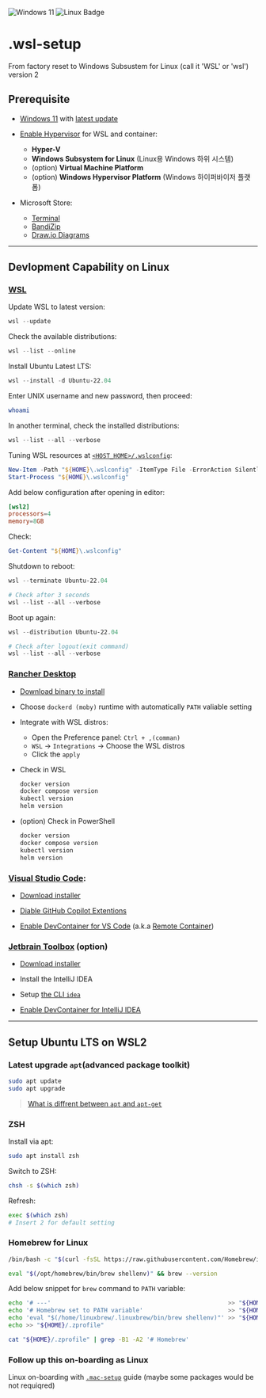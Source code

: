 <!-- https://badges.pages.dev/ -->
<!-- https://ileriayo.github.io/markdown-badges/#markdown-badges -->
![Windows 11](https://img.shields.io/badge/Windows%2011-%230079d5.svg?logo=Windows%2011&style=flat&logoColor=white)
![Linux Badge](https://img.shields.io/badge/Linux-FCC624?logo=linux&logoColor=000&style=flat)

# .wsl-setup

From factory reset to Windows Subsustem for Linux (call it 'WSL' or 'wsl') version 2

## Prerequisite

- [Windows 11](https://www.microsoft.com/ko-kr/windows/end-of-support?r=1)
  with [latest update](https://support.microsoft.com/en-us/windows/install-windows-updates-3c5ae7fc-9fb6-9af1-1984-b5e0412c556a)

- [Enable Hypervisor](https://learn.microsoft.com/en-us/windows-server/virtualization/hyper-v/get-started/install-hyper-v?tabs=gui&pivots=windows)
  for WSL and container:

  - **Hyper-V**
  - **Windows Subsystem for Linux** (Linux용 Windows 하위 시스템)
  - (option) **Virtual Machine Platform**
  - (option) **Windows Hypervisor Platform** (Windows 하이퍼바이저 플랫폼)

- Microsoft Store:

  - [Terminal](https://apps.microsoft.com/detail/9n0dx20hk701)
  - [BandiZip](https://apps.microsoft.com/detail/9P2W3W81SPPB)
  - [Draw.io Diagrams](https://apps.microsoft.com/detail/9MVVSZK43QQW)

---

## Devlopment Capability on Linux

### [WSL](https://learn.microsoft.com/ko-kr/windows/wsl/install)

Update WSL to latest version:

```powershell
wsl --update
```

Check the available distributions:

```powershell
wsl --list --online
```

Install Ubuntu Latest LTS:

```powershell
wsl --install -d Ubuntu-22.04
```

Enter UNIX username and new password, then proceed:

```bash
whoami
```

In another terminal, check the installed distributions:

```powershell
wsl --list --all --verbose
```

Tuning WSL resources at [`<HOST_HOME>/.wslconfig`](https://learn.microsoft.com/en-us/windows/wsl/wsl-config#wslconfig):

```powershell
New-Item -Path "${HOME}\.wslconfig" -ItemType File -ErrorAction SilentlyContinue
Start-Process "${HOME}\.wslconfig"
```

Add below configuration after opening in editor:

```toml
[wsl2]
processors=4
memory=8GB
```

Check:

```powershell
Get-Content "${HOME}\.wslconfig"
```

Shutdown to reboot:

```powershell
wsl --terminate Ubuntu-22.04

# Check after 3 seconds
wsl --list --all --verbose
```

Boot up again:

```powershell
wsl --distribution Ubuntu-22.04

# Check after logout(exit command)
wsl --list --all --verbose
```

### [Rancher Desktop](https://rancherdesktop.io/)

- [Download binary to install](https://rancherdesktop.io/)

- Choose `dockerd (moby)` runtime with automatically `PATH` valiable setting

- Integrate with WSL distros:

  - Open the Preference panel: `Ctrl + ,(comman)`
  - `WSL` -> `Integrations` -> Choose the WSL distros 
  - Click the `apply`

- Check in WSL

  ```bash
  docker version
  docker compose version
  kubectl version
  helm version
  ```

- (option) Check in PowerShell

  ```powershell
  docker version
  docker compose version
  kubectl version
  helm version
  ```

### [Visual Studio Code](https://code.visualstudio.com/):

- [Download installer](https://code.visualstudio.com/)

- [Diable GitHub Copilot Extentions](https://stackoverflow.com/a/75377469)

- [Enable DevContainer for VS Code](https://docs.rancherdesktop.io/how-to-guides/vs-code-remote-containers/)
  (a.k.a [Remote Container](https://code.visualstudio.com/docs/devcontainers/containers))

### [Jetbrain Toolbox](https://www.jetbrains.com/lp/toolbox/) (option)

- [Download installer](https://www.jetbrains.com/toolbox-app/)

- Install the IntelliJ IDEA

- Setup [the CLI `idea`](https://www.jetbrains.com/help/idea/working-with-the-ide-features-from-command-line.html#toolbox)

- [Enable DevContainer for IntelliJ IDEA](https://www.jetbrains.com/help/idea/start-dev-container-for-a-remote-project.html)

---

## Setup Ubuntu LTS on WSL2

### Latest upgrade `apt`(advanced package toolkit)

```bash
sudo apt update
sudo apt upgrade
```

> [What is diffrent between `apt` and `apt-get`](https://aws.amazon.com/ko/compare/the-difference-between-apt-and-apt-get/)

### ZSH

Install via apt:

```bash
sudo apt install zsh
```

Switch to ZSH:

```bash
chsh -s $(which zsh)
```

Refresh:

```bash
exec $(which zsh)
# Insert 2 for default setting
```

### Homebrew for Linux

```bash
/bin/bash -c "$(curl -fsSL https://raw.githubusercontent.com/Homebrew/install/HEAD/install.sh)"

eval "$(/opt/homebrew/bin/brew shellenv)" && brew --version
```

Add below snippet for `brew` command to `PATH` variable:

```bash
echo '# ---'                                                  >> "${HOME}/.zprofile"
echo '# Homebrew set to PATH variable'                        >> "${HOME}/.zprofile"
echo 'eval "$(/home/linuxbrew/.linuxbrew/bin/brew shellenv)"' >> "${HOME}/.zprofile"
echo >> "${HOME}/.zprofile"

cat "${HOME}/.zprofile" | grep -B1 -A2 '# Homebrew'
```

### Follow up this on-boarding as Linux

Linux on-boarding with [`.mac-setup`](https://github.com/SPONGE-JL/.mac-setup#readme) guide
(maybe some packages would be not requiqred)
